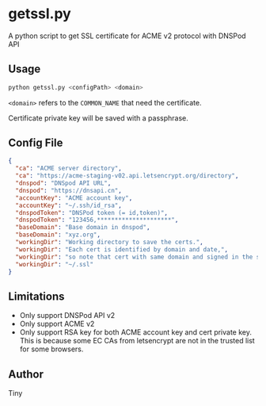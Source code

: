 # getssl.py
A python script to get SSL certificate for ACME v2 protocol with DNSPod API

## Usage
```bash
python getssl.py <configPath> <domain>
```

`<domain>` refers to the `COMMON_NAME` that need the certificate.

Certificate private key will be saved with a passphrase.

## Config File
```json
{
  "ca": "ACME server directory",
  "ca": "https://acme-staging-v02.api.letsencrypt.org/directory",
  "dnspod": "DNSpod API URL",
  "dnspod": "https://dnsapi.cn",
  "accountKey": "ACME account key",
  "accountKey": "~/.ssh/id_rsa",
  "dnspodToken": "DNSPod token (= id,token)",
  "dnspodToken": "123456,*********************",
  "baseDomain": "Base domain in dnspod",
  "baseDomain": "xyz.org",
  "workingDir": "Working directory to save the certs.",
  "workingDir": "Each cert is identified by domain and date,",
  "workingDir": "so note that cert with same domain and signed in the same date will overwrite previous one.",
  "workingDir": "~/.ssl"
}
```

## Limitations

- Only support DNSPod API v2
- Only support ACME v2
- Only support RSA key for both ACME account key and cert private key. This is because some EC CAs from letsencrypt are not in the trusted list for some browsers.

## Author

Tiny
